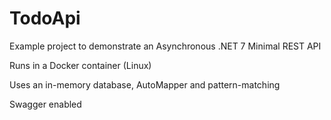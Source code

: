 # TodoApi
Example project to demonstrate an Asynchronous .NET 7 Minimal REST API

Runs in a Docker container (Linux)

Uses an in-memory database, AutoMapper and pattern-matching

Swagger enabled

